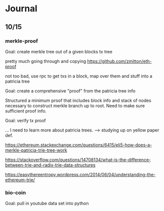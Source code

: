 # Journal #

## 10/15 ##

### merkle-proof ###


Goal: create merkle tree out of a given blocks tx tree


pretty much going through and copying https://github.com/zmitton/eth-proof


not too bad, use rpc to get txs in a block, map over them and stuff into a patricia tree


Goal: create a comprehensive "proof" from the patricia tree info

Structured a minimum proof that includes block info and stack of nodes necessary to construct merkle branch up to root. 
Need to make sure sufficient proof info.


Goal: verify tx proof 

... I need to learn more about patricia trees. --> studying up on yellow paper def.


https://ethereum.stackexchange.com/questions/6415/eli5-how-does-a-merkle-patricia-trie-tree-work

https://stackoverflow.com/questions/14708134/what-is-the-difference-between-trie-and-radix-trie-data-structures

https://easythereentropy.wordpress.com/2014/06/04/understanding-the-ethereum-trie/


### bio-coin ###

Goal: pull in youtube data set into python




